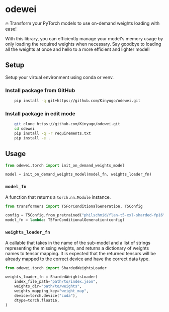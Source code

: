 # odewei

:fire: Transform your PyTorch models to use on-demand weights loading with ease!

With this library, you can efficiently manage your model's memory usage by only loading the required weights when necessary. Say goodbye to loading all the weights at once and hello to a more efficient and lighter model!

## Setup

Setup your virtual environment using conda or venv.

### Install package from GitHub

```bash
    pip install -q git+https://github.com/Kinyugo/odewei.git
```

### Install package in edit mode

```bash
    git clone https://github.com/Kinyugo/odewei.git
    cd odewei
    pip install -q -r requirements.txt
    pip install -e .
```

## Usage

```python
from odewei.torch import init_on_demand_weights_model

model = init_on_demand_weights_model(model_fn, weights_loader_fn)
```

### `model_fn`

A function that returns a `torch.nn.Module` instance.

```python
from transformers import T5ForConditionalGeneration, T5Config

config = T5Config.from_pretrained("philschmid/flan-t5-xxl-sharded-fp16")
model_fn = lambda: T5ForConditionalGeneration(config)
```

### `weights_loader_fn`

A callable that takes in the name of the sub-model and a list of strings representing the missing weights, and returns a dictionary of weights names to tensor mapping. It is expected that the returned tensors will be already mapped to the correct device and have the correct data type.

```python
from odewei.torch import ShardedWeightsLoader

weights_loader_fn = ShardedWeightsLoader(
    index_file_path="path/to/index.json",
    weights_dir="path/to/weights",
    weights_mapping_key="weight_map",
    device=torch.device("cuda"),
    dtype=torch.float16,
)
```
